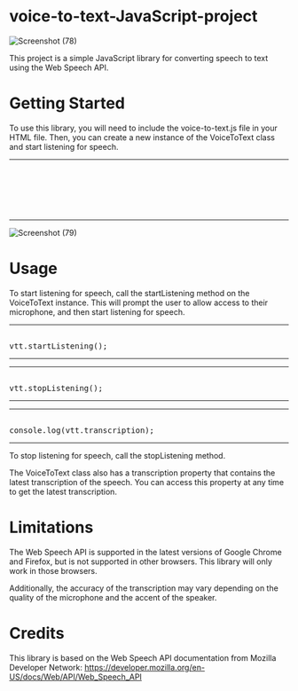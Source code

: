 # voice-to-text-JavaScript-project

![Screenshot (78)](https://user-images.githubusercontent.com/72680556/209417640-93659700-9592-4a90-90c6-80d102affbd5.png)

This project is a simple JavaScript library for converting speech to text using the Web Speech API.

# Getting Started
To use this library, you will need to include the voice-to-text.js file in your HTML file. Then, you can create a new instance of the VoiceToText class and start listening for speech.

***
<pre> 
<script src="app.js"></script>
<script>
  var vtt = new VoiceToText();
  vtt.startListening();
</script>
</pre>

***

![Screenshot (79)](https://user-images.githubusercontent.com/72680556/209417716-ec865546-73b1-47bf-8c17-b151e196e68a.png)

# Usage
To start listening for speech, call the startListening method on the VoiceToText instance. This will prompt the user to allow access to their microphone, and then start listening for speech.

***
<pre> 
vtt.startListening();
</pre>

***

***
<pre> 
vtt.stopListening();
</pre>

***

***
<pre> 
console.log(vtt.transcription);
</pre>

***

To stop listening for speech, call the stopListening method.

The VoiceToText class also has a transcription property that contains the latest transcription of the speech. You can access this property at any time to get the latest transcription.


# Limitations
The Web Speech API is supported in the latest versions of Google Chrome and Firefox, but is not supported in other browsers. This library will only work in those browsers.

Additionally, the accuracy of the transcription may vary depending on the quality of the microphone and the accent of the speaker.

# Credits
This library is based on the Web Speech API documentation from Mozilla Developer Network: https://developer.mozilla.org/en-US/docs/Web/API/Web_Speech_API
